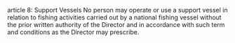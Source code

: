 article 8: Support Vessels
No person may operate or use a support vessel in relation to fishing activities carried out by a national fishing vessel without the prior written authority of the Director and in accordance with such term and 	conditions as the Director may prescribe.
<ul>
</ul>